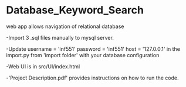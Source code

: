 # Database_Keyword_Search
web app allows navigation of relational database


-Import 3 .sql files manually to mysql server. 

-Update
    username = 'inf551'
    password = 'inf551'
    host = '127.0.0.1'
in the import.py from 'import folder' with your database configuration


-Web UI is in src/UI/index.html


-'Project Description.pdf' provides instructions on how to run the code.
